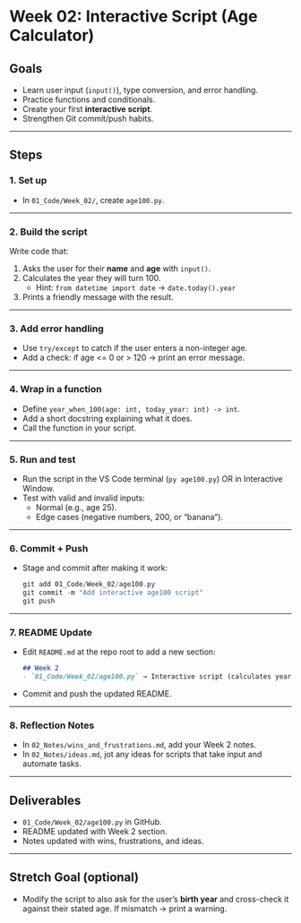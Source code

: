 # Week 02: Interactive Script (Age Calculator)

## Goals
- Learn user input (`input()`), type conversion, and error handling.
- Practice functions and conditionals.
- Create your first **interactive script**.
- Strengthen Git commit/push habits.

---

## Steps

### 1. Set up
- In `01_Code/Week_02/`, create `age100.py`.

---

### 2. Build the script
Write code that:
1. Asks the user for their **name** and **age** with `input()`.
2. Calculates the year they will turn 100.
   - Hint: `from datetime import date` → `date.today().year`
3. Prints a friendly message with the result.

---

### 3. Add error handling
- Use `try/except` to catch if the user enters a non-integer age.
- Add a check: if age <= 0 or > 120 → print an error message.

---

### 4. Wrap in a function
- Define `year_when_100(age: int, today_year: int) -> int`.
- Add a short docstring explaining what it does.
- Call the function in your script.

---

### 5. Run and test
- Run the script in the VS Code terminal (`py age100.py`) OR in Interactive Window.
- Test with valid and invalid inputs:
  - Normal (e.g., age 25).
  - Edge cases (negative numbers, 200, or “banana”).

---

### 6. Commit + Push
- Stage and commit after making it work:
  ```powershell
  git add 01_Code/Week_02/age100.py
  git commit -m "Add interactive age100 script"
  git push
  ```

---

### 7. README Update
- Edit `README.md` at the repo root to add a new section:
  ```markdown
  ## Week 2
  - `01_Code/Week_02/age100.py` → Interactive script (calculates year user turns 100)
  ```

- Commit and push the updated README.

---

### 8. Reflection Notes
- In `02_Notes/wins_and_frustrations.md`, add your Week 2 notes.
- In `02_Notes/ideas.md`, jot any ideas for scripts that take input and automate tasks.

---

## Deliverables
- `01_Code/Week_02/age100.py` in GitHub.
- README updated with Week 2 section.
- Notes updated with wins, frustrations, and ideas.

---

## Stretch Goal (optional)
- Modify the script to also ask for the user’s **birth year** and cross-check it against their stated age. If mismatch → print a warning.
